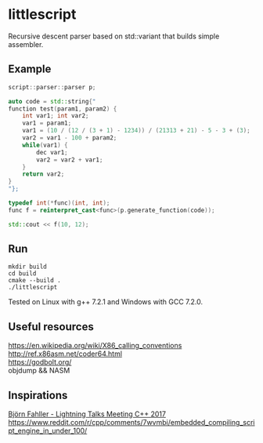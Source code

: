 # littlescript 

Recursive descent parser based on std::variant that builds simple assembler.

## Example
```cpp
script::parser::parser p;

auto code = std::string{"
function test(param1, param2) {
	int var1; int var2;
	var1 = param1;
	var1 = (10 / (12 / (3 + 1) - 1234)) / (21313 + 21) - 5 - 3 + (3);
	var2 = var1 - 100 + param2;
	while(var1) {
		dec var1;
		var2 = var2 + var1;
	}
	return var2;
}
"};

typedef int(*func)(int, int);
func f = reinterpret_cast<func>(p.generate_function(code));

std::cout << f(10, 12);

```

## Run
```
mkdir build
cd build
cmake --build .
./littlescript
```

Tested on Linux with g++ 7.2.1 and Windows with GCC 7.2.0.

## Useful resources
https://en.wikipedia.org/wiki/X86_calling_conventions  
http://ref.x86asm.net/coder64.html  
https://godbolt.org/  
objdump && NASM

## Inspirations
[Björn Fahller - Lightning Talks Meeting C++ 2017](https://www.youtube.com/watch?v=_7IB1Y27AwE)
https://www.reddit.com/r/cpp/comments/7wvmbi/embedded_compiling_script_engine_in_under_100/



